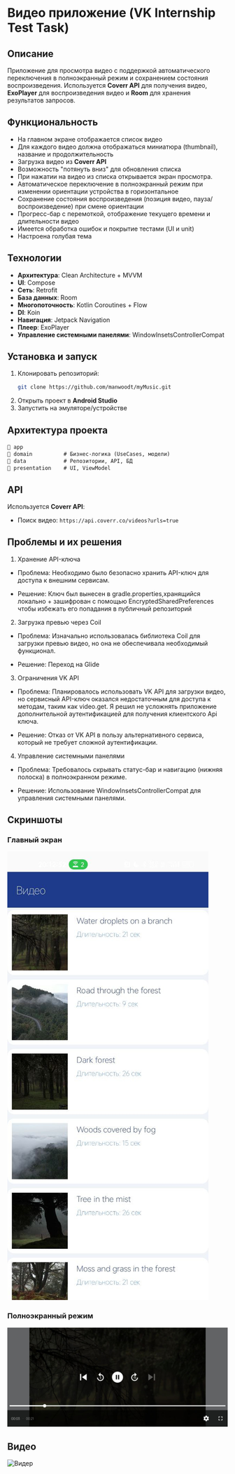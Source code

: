 # Видео приложение (VK Internship Test Task)

## Описание
Приложение для просмотра видео с поддержкой автоматического переключения в полноэкранный режим и сохранением состояния воспроизведения. Используется **Coverr API** для получения видео, **ExoPlayer** для воспроизведения видео и **Room** для хранения результатов запросов.

## Функциональность
- На главном экране отображается список видео
- Для каждого видео должна отображаться миниатюра (thumbnail), название и продолжительность
- Загрузка видео из **Coverr API**
- Возможность "потянуть вниз" для обновления списка
- При нажатии на видео из списка открывается экран просмотра.
- Автоматическое переключение в полноэкранный режим при изменении ориентации устройства в горизонтальное
- Сохранение состояния воспроизведения (позиция видео, пауза/воспроизведение) при смене ориентации
- Прогресс-бар с перемоткой, отображение текущего времени и длительности видео
- Имеется обработка ошибок и покрытие тестами (UI и unit)
- Настроена голубая тема 

## Технологии
- **Архитектура**: Clean Architecture + MVVM
- **UI**: Compose
- **Сеть**: Retrofit 
- **База данных**: Room
- **Многопоточность**: Kotlin Coroutines + Flow
- **DI**: Koin
- **Навигация**: Jetpack Navigation 
- **Плеер**: ExoPlayer
- **Управление системными панелями**: WindowInsetsControllerCompat

## Установка и запуск
1. Клонировать репозиторий:
   ```sh
   git clone https://github.com/manwoodt/myMusic.git
   ```
2. Открыть проект в **Android Studio**
3. Запустить на эмуляторе/устройстве

## Архитектура проекта
```
📂 app
📂 domain          # Бизнес-логика (UseCases, модели)
📂 data            # Репозитории, API, БД
📂 presentation    # UI, ViewModel
```

## API
Используется **Coverr API**:
- Поиск видео: `https://api.coverr.co/videos?urls=true`

## Проблемы и их решения

1. Хранение API-ключа
- Проблема: Необходимо было безопасно хранить API-ключ для доступа к внешним сервисам.

- Решение: Ключ был вынесен в gradle.properties,хранящийся локально + зашифрован с помощью EncryptedSharedPreferences чтобы избежать его попадания в публичный репозиторий

2. Загрузка превью через Coil
- Проблема: Изначально использовалась библиотека Coil для загрузки превью видео, но она не обеспечивала необходимый функционал.

- Решение: Переход на Glide

3. Ограничения VK API
- Проблема: Планировалось использовать VK API для загрузки видео, но сервисный API-ключ оказался недостаточным для доступа к методам, таким как video.get. Я решил не усложнять приложение дополнительной аутентификацией для получения клиентского Api ключа.

- Решение: Отказ от VK API в пользу альтернативного сервиса, который не требует сложной аутентификации.

4. Управление системными панелями
- Проблема: Требовалось скрывать статус-бар и навигацию (нижняя полоска) в полноэкранном режиме.

- Решение: Использование WindowInsetsControllerCompat для управления системными панелями.

## Скриншоты

### Главный экран
![Главный экран](assets/MainScreen.jpg)

### Полноэкранный режим
![Полноэкранный режим](assets/PlayerScreen.jpg)

## Видео
![Видер](assets/MyMusicPlayer.gif)
